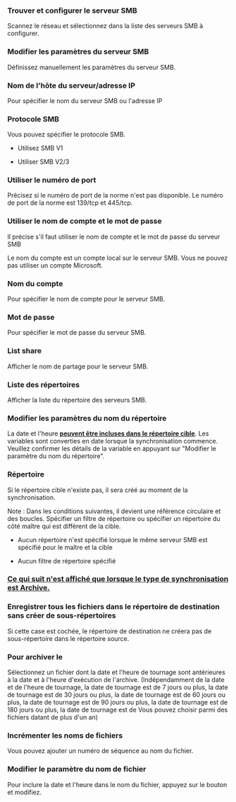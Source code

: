 ### Trouver et configurer le serveur SMB

Scannez le réseau et sélectionnez dans la liste des serveurs SMB à configurer. 

### Modifier les paramètres du serveur SMB

Définissez manuellement les paramètres du serveur SMB. 

### Nom de l'hôte du serveur/adresse IP

Pour spécifier le nom du serveur SMB ou l'adresse IP 

### Protocole SMB

Vous pouvez spécifier le protocole SMB.

- Utilisez SMB V1

- Utiliser SMB V2/3

### Utiliser le numéro de port

Précisez si le numéro de port de la norme n'est pas disponible. Le numéro de port de la norme est 139/tcp et 445/tcp. 

### Utiliser le nom de compte et le mot de passe

Il précise s'il faut utiliser le nom de compte et le mot de passe du serveur SMB

Le nom du compte est un compte local sur le serveur SMB. Vous ne pouvez pas utiliser un compte Microsoft. 

### Nom du compte

Pour spécifier le nom de compte pour le serveur SMB. 

### Mot de passe

Pour spécifier le mot de passe du serveur SMB. 

### List share

Afficher le nom de partage pour le serveur SMB.  

### Liste des répertoires

Afficher la liste du répertoire des serveurs SMB.  

### Modifier les paramètres du nom du répertoire

La date et l'heure **<u> peuvent être incluses dans le répertoire cible</u>**. Les variables sont converties en date lorsque la synchronisation commence. Veuillez confirmer les détails de la variable en appuyant sur "Modifier le paramètre du nom du répertoire". 

### Répertoire

Si le répertoire cible n'existe pas, il sera créé au moment de la synchronisation.

Note : Dans les conditions suivantes, il devient une référence circulaire et des boucles. Spécifier un filtre de répertoire ou spécifier un répertoire du côté maître qui est différent de la cible.

- Aucun répertoire n'est spécifié lorsque le même serveur SMB est spécifié pour le maître et la cible

- Aucun filtre de répertoire spécifié

### <u> Ce qui suit n'est affiché que lorsque le type de synchronisation est Archive.</u>

### Enregistrer  tous les fichiers dans le répertoire de destination sans créer de  sous-répertoires

Si cette case est cochée, le répertoire de destination ne créera pas de sous-répertoire dans le répertoire source.

### Pour archiver le

Sélectionnez un fichier dont la date et l'heure de tournage sont antérieures à la date et à l'heure d'exécution de l'archive. (Indépendamment de la date et de l'heure de tournage, la date de tournage est de 7 jours ou plus, la date de tournage est de 30 jours ou plus, la date de tournage est de 60 jours ou plus, la date de tournage est de 90 jours ou plus, la date de tournage est de 180 jours ou plus, la date de tournage est de Vous pouvez choisir parmi des fichiers datant de plus d'un an) 

### Incrémenter  les noms de fichiers

Vous pouvez ajouter un numéro de séquence au nom du fichier. 

### Modifier le paramètre du nom de fichier

Pour inclure la date et l'heure dans le nom du fichier, appuyez sur le bouton et modifiez.